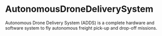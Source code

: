 # AutonomousDroneDeliverySystem
Autonomous Drone Delivery System (ADDS) is a complete hardware and software system to fly autonomous freight pick-up and drop-off missions.

